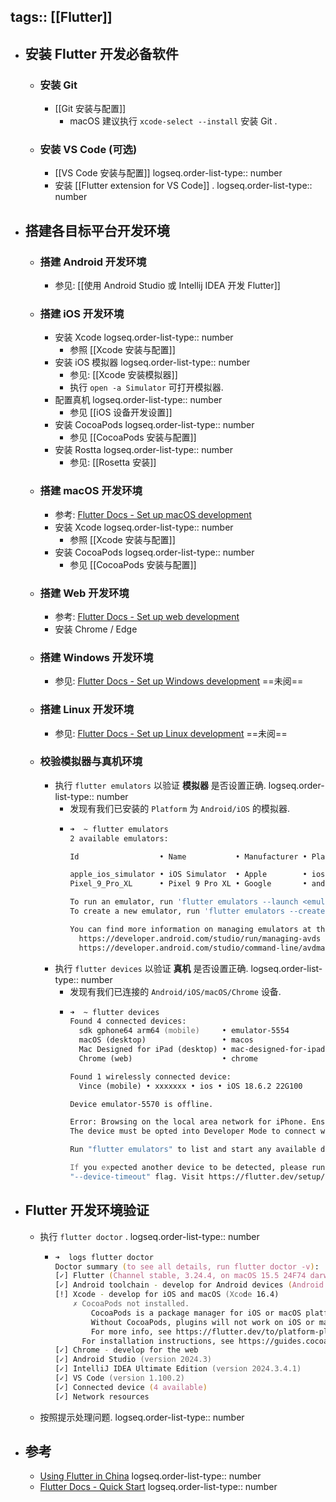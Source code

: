 tags:: [[Flutter]]
---

- ## 安装 Flutter 开发必备软件
	- ### 安装 Git
		- [[Git 安装与配置]]
			- macOS 建议执行 `xcode-select --install` 安装 Git .
	- ### 安装 VS Code (可选)
		- [[VS Code 安装与配置]]
		  logseq.order-list-type:: number
		- 安装 [[Flutter extension for VS Code]] .
		  logseq.order-list-type:: number
- ## 搭建各目标平台开发环境
	- ### 搭建 Android 开发环境
		- 参见: [[使用 Android Studio 或 Intellij IDEA 开发 Flutter]]
	- ### 搭建 iOS 开发环境
		- 安装 Xcode
		  logseq.order-list-type:: number
			- 参照 [[Xcode 安装与配置]]
		- 安装 iOS 模拟器
		  logseq.order-list-type:: number
			- 参见: [[Xcode 安装模拟器]]
			- 执行 `open -a Simulator` 可打开模拟器.
		- 配置真机
		  logseq.order-list-type:: number
			- 参见 [[iOS 设备开发设置]]
		- 安装 CocoaPods
		  logseq.order-list-type:: number
			- 参见 [[CocoaPods 安装与配置]]
		- 安装 Rostta
		  logseq.order-list-type:: number
			- 参见: [[Rosetta 安装]]
	- ### 搭建 macOS 开发环境
		- 参考: [Flutter Docs - Set up macOS development](https://docs.flutter.dev/platform-integration/macos/setup)
		- 安装 Xcode
		  logseq.order-list-type:: number
			- 参照 [[Xcode 安装与配置]]
		- 安装 CocoaPods
		  logseq.order-list-type:: number
			- 参见 [[CocoaPods 安装与配置]]
	- ### 搭建 Web 开发环境
		- 参考: [Flutter Docs - Set up web development](https://docs.flutter.dev/platform-integration/web/setup)
		- 安装 Chrome / Edge
	- ### 搭建 Windows 开发环境
		- 参见: [Flutter Docs - Set up Windows development](https://docs.flutter.dev/platform-integration/windows/setup) ==未阅==
	- ### 搭建 Linux 开发环境
		- 参见: [Flutter Docs - Set up Linux development](https://docs.flutter.dev/platform-integration/linux/setup) ==未阅==
	- ### 校验模拟器与真机环境
		- 执行 `flutter emulators` 以验证 **模拟器** 是否设置正确.
		  logseq.order-list-type:: number
			- 发现有我们已安装的 `Platform` 为 `Android/iOS` 的模拟器.
			- ``` zsh
			  ➜  ~ flutter emulators                   
			  2 available emulators:
			  
			  Id                  • Name           • Manufacturer • Platform
			  
			  apple_ios_simulator • iOS Simulator  • Apple        • ios
			  Pixel_9_Pro_XL      • Pixel 9 Pro XL • Google       • android
			  
			  To run an emulator, run 'flutter emulators --launch <emulator id>'.
			  To create a new emulator, run 'flutter emulators --create [--name xyz]'.
			  
			  You can find more information on managing emulators at the links below:
			    https://developer.android.com/studio/run/managing-avds
			    https://developer.android.com/studio/command-line/avdmanager
			  ```
		- 执行 `flutter devices` 以验证 **真机** 是否设置正确.
		  logseq.order-list-type:: number
			- 发现有我们已连接的 `Android/iOS/macOS/Chrome` 设备.
			- ``` zsh
			  ➜  ~ flutter devices   
			  Found 4 connected devices:
			    sdk gphone64 arm64 (mobile)     • emulator-5554         • android-arm64  • Android 16 (API 36) (emulator)
			    macOS (desktop)                 • macos                 • darwin-arm64   • macOS 15.5 24F74 darwin-arm64
			    Mac Designed for iPad (desktop) • mac-designed-for-ipad • darwin         • macOS 15.5 24F74 darwin-arm64
			    Chrome (web)                    • chrome                • web-javascript • Google Chrome 141.0.7390.108
			  
			  Found 1 wirelessly connected device:
			    Vince (mobile) • xxxxxxx • ios • iOS 18.6.2 22G100
			  
			  Device emulator-5570 is offline.
			  
			  Error: Browsing on the local area network for iPhone. Ensure the device is unlocked and attached with a cable or associated with the same local area network as this Mac.
			  The device must be opted into Developer Mode to connect wirelessly. (code -27)
			  
			  Run "flutter emulators" to list and start any available device emulators.
			  
			  If you expected another device to be detected, please run "flutter doctor" to diagnose potential issues. You may also try increasing the time to wait for connected devices with the
			  "--device-timeout" flag. Visit https://flutter.dev/setup/ for troubleshooting tips.
			  ```
- ## Flutter 开发环境验证
	- 执行 `flutter doctor` .
	  logseq.order-list-type:: number
		- ``` zsh
		  ➜  logs flutter doctor
		  Doctor summary (to see all details, run flutter doctor -v):
		  [✓] Flutter (Channel stable, 3.24.4, on macOS 15.5 24F74 darwin-arm64, locale en-US)
		  [✓] Android toolchain - develop for Android devices (Android SDK version 35.0.1)
		  [!] Xcode - develop for iOS and macOS (Xcode 16.4)
		      ✗ CocoaPods not installed.
		          CocoaPods is a package manager for iOS or macOS platform code.
		          Without CocoaPods, plugins will not work on iOS or macOS.
		          For more info, see https://flutter.dev/to/platform-plugins
		        For installation instructions, see https://guides.cocoapods.org/using/getting-started.html#installation
		  [✓] Chrome - develop for the web
		  [✓] Android Studio (version 2024.3)
		  [✓] IntelliJ IDEA Ultimate Edition (version 2024.3.4.1)
		  [✓] VS Code (version 1.100.2)
		  [✓] Connected device (4 available)
		  [✓] Network resources
		  ```
	- 按照提示处理问题.
	  logseq.order-list-type:: number
- ## 参考
	- [Using Flutter in China](https://docs.flutter.dev/community/china)
	  logseq.order-list-type:: number
	- [Flutter  Docs - Quick Start](https://docs.flutter.dev/get-started/quick)
	  logseq.order-list-type:: number